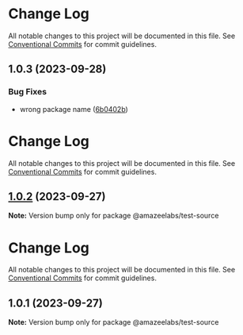 # Change Log

All notable changes to this project will be documented in this file. See
[Conventional Commits](https://conventionalcommits.org) for commit guidelines.

## 1.0.3 (2023-09-28)

### Bug Fixes

- wrong package name
  ([6b0402b](https://github.com/AmazeeLabs/silverback-mono/commit/6b0402b9a85b61db9fb0aeefe6de1c8ed62fd965))

# Change Log

All notable changes to this project will be documented in this file. See
[Conventional Commits](https://conventionalcommits.org) for commit guidelines.

## [1.0.2](https://github.com/AmazeeLabs/silverback-mono/compare/@amazeelabs/test-source@1.0.1...@amazeelabs/test-source@1.0.2) (2023-09-27)

**Note:** Version bump only for package @amazeelabs/test-source

# Change Log

All notable changes to this project will be documented in this file. See
[Conventional Commits](https://conventionalcommits.org) for commit guidelines.

## 1.0.1 (2023-09-27)

**Note:** Version bump only for package @amazeelabs/test-source
